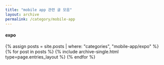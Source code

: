 ```yaml
---
title: "mobile app 관련 글 모음"
layout: archive
permalink: /category/mobile-app
---
```


#### expo
{% assign posts = site.posts | where: "categories", "mobile-app/expo" %}
{% for post in posts %} {% include archive-single.html type=page.entries_layout %} {% endfor %}
